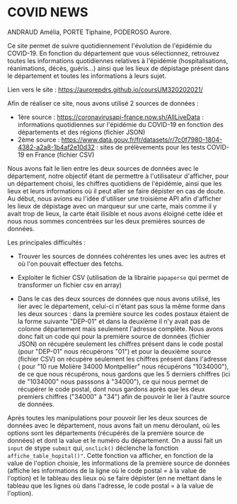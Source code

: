# COVID NEWS

ANDRAUD Amélia, PORTE Tiphaine, PODEROSO Aurore.

Ce site permet de suivre quotidiennement l'évolution de l'épidémie du COVID-19. En fonction du département que vous sélectionnez, retrouvez toutes les informations quotidiennes relatives à l'épidémie (hospitalisations, réanimations, décès, guéris...) ainsi que les lieux de dépistage présent dans le département et toutes les informations à leurs sujet.

Lien vers le site : https://aurorepdrs.github.io/coursUM320202021/


Afin de réaliser ce site, nous avons utilisé 2 sources de données : 

- 1ère source : https://coronavirusapi-france.now.sh/AllLiveData : informations quotidiennes sur l'épidémie du COVID-19 en fonction des départements et des régions (fichier JSON)
- 2ème source : https://www.data.gouv.fr/fr/datasets/r/7c0f7980-1804-4382-a2a8-1b4af2e10d32 : sites de prélèvements pour les tests COVID-19 en France (fichier CSV)

Nous avons fait le lien entre les deux sources de données avec le département, notre objectif étant de permettre à l'utilisateur d'afficher, pour un département choisi, les chiffres quotidiens de l'épidémie, ainsi que les lieux et leurs informations où il peut aller se faire dépister en cas de doute. Au début, nous avions eu l'idée d'utiliser une troisième API afin d'afficher les lieux de dépistage avec un marqueur sur une carte, mais comme il y avait trop de lieux, la carte était ilisible et nous avons éloigné cette idée et nous nous sommes concentrées sur les deux premières sources de données.

Les principales difficultés : 

- Trouver les sources de données cohérentes les unes avec les autres et où l'on pouvait effectuer des fetchs.

- Exploiter le fichier CSV (utilisation de la librairie `papaperse` qui permet de transformer un fichier csv en array)

- Dans le cas des deux sources de données que nous avons utilisé, les lier avec le département, celui-ci n'étant pas sous la même forme dans les deux sources : dans la première source les codes postaux étaient de la forme suivante "DEP-01" et dans la deuxième il n'y avait pas de colonne département mais seulement l'adresse complète. Nous avons donc fait un code qui pour la première source de données (fichier JSON) on récupère seulement les chiffres présent dans le code postal (pour "DEP-01" nous récupérons "01") et pour la deuxième source (fichier CSV) on récupère seulement les chiffres présent dans l'adresse ( pour "10 rue Molière 34000 Montpellier" nous récupérons "1034000"), de ce que nous récupérons, nous gardons que les 5 derniers chiffres (ici de "1034000" nous passsons à "34000"), ce qui nous permet de récupérer le code postal, dont nous gardons après que les deux premiers chiffres ("34000" à "34") afin de pouvoir le lier à l'autre source de données.

Après toutes les manipulations pour pouvoir lier les deux sources de données avec le département, nous avons fait un menu déroulant, où les options sont les départements (récupérés de la première source de données) et dont la value et le numéro du département. On a aussi fait un `input` de stype `submit` qui, `onclick()` déclenche la fonction `affiche_table_hopital()"`. Cette fonction va afficher, en fonction de la value de l'option choisie, les informations de la première source de données (affiche les informations de la ligne où le code postal = à la value de l'option) et le tableau des lieux où se faire dépister (en ne mettant dans le tableau que les lignes où dans l'adresse, le code postal = à la value de l'option).



